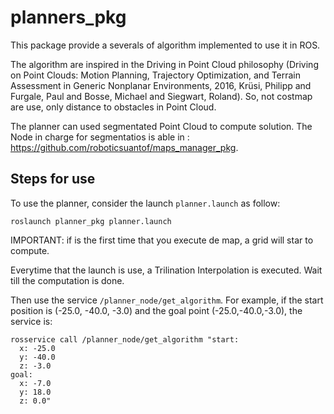 # planners_pkg
This package provide a severals of algorithm implemented to use it in ROS.

The algorithm are inspired in the Driving in Point Cloud philosophy (Driving on Point Clouds: Motion Planning, Trajectory Optimization, and Terrain Assessment in Generic Nonplanar Environments, 2016, Krüsi, Philipp and Furgale, Paul and Bosse, Michael and Siegwart, Roland). So, not costmap are use, only distance to obstacles in Point Cloud.

The planner can used segmentated Point Cloud to compute solution. The Node in charge for segmentatios is able in : https://github.com/roboticsuantof/maps_manager_pkg. 

## Steps for use

To use the planner, consider the launch ```planner.launch``` as follow:

```
roslaunch planner_pkg planner.launch
```

IMPORTANT: if is the first time that you execute de map, a grid will star to compute.

Everytime that the launch is use, a Trilination Interpolation is executed. Wait till the computation is done.

Then use the service ```/planner_node/get_algorithm```. For example, if the start position is (-25.0, -40.0, -3.0) and the goal point (-25.0,-40.0,-3.0), the service is:

```
rosservice call /planner_node/get_algorithm "start:
  x: -25.0
  y: -40.0
  z: -3.0
goal:
  x: -7.0
  y: 18.0
  z: 0.0" 
```

